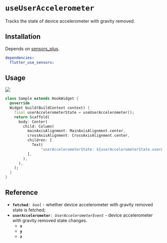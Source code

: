 # `useUserAccelerometer`

Tracks the state of device accelerometer with gravity removed.

## Installation

Depends on [sensors_plus](https://pub.dev/packages/sensors_plus).

```yaml
dependencies:
  flutter_use_sensors: 
```

## Usage

[![](https://img.shields.io/badge/demo-%20%20%20%F0%9F%9A%80-green.svg)](https://wasabeef.github.io/flutter_use/#/use-user-accelerometer)

```dart
class Sample extends HookWidget {
  @override
  Widget build(BuildContext context) {
    final userAccelerometerState = useUserAccelerometer();
    return Scaffold(
      body: Center(
        child: Column(
          mainAxisAlignment: MainAxisAlignment.center,
          crossAxisAlignment: CrossAxisAlignment.center,
          children: [
            Text(
                "userAccelerometerState: ${userAccelerometerState.userAccelerometer}"),
          ],
        ),
      ),
    );
  }
}
```
## Reference

- **`fetched`**_`: bool`_ - whether device accelerometer with gravity removed state is fetched;
- **`userAccelerometer`**_`: UserAccelerometerEvent`_ - device accelerometer with gravity removed state changes.
  - **`x`** 
  - **`y`** 
  - **`z`** 